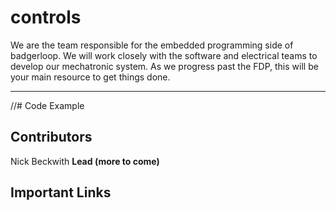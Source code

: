 # controls
We are the team responsible for the embedded programming side of badgerloop. We will work closely with the software and electrical teams to develop our mechatronic system. As we progress past the FDP, this will be your main resource to get things done.
<hr>
//# Code Example

## Contributors
Nick Beckwith <b>Lead<b>
(more to come)

## Important Links
